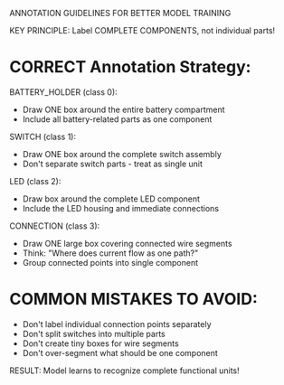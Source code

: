 
ANNOTATION GUIDELINES FOR BETTER MODEL TRAINING

KEY PRINCIPLE: Label COMPLETE COMPONENTS, not individual parts!

CORRECT Annotation Strategy:
================================

BATTERY_HOLDER (class 0):
   - Draw ONE box around the entire battery compartment
   - Include all battery-related parts as one component

SWITCH (class 1): 
   - Draw ONE box around the complete switch assembly
   - Don't separate switch parts - treat as single unit

LED (class 2):
   - Draw box around the complete LED component
   - Include the LED housing and immediate connections

CONNECTION (class 3):
   - Draw ONE large box covering connected wire segments  
   - Think: "Where does current flow as one path?"
   - Group connected points into single component

COMMON MISTAKES TO AVOID:
==========================

- Don't label individual connection points separately
- Don't split switches into multiple parts  
- Don't create tiny boxes for wire segments
- Don't over-segment what should be one component

RESULT: Model learns to recognize complete functional units!
